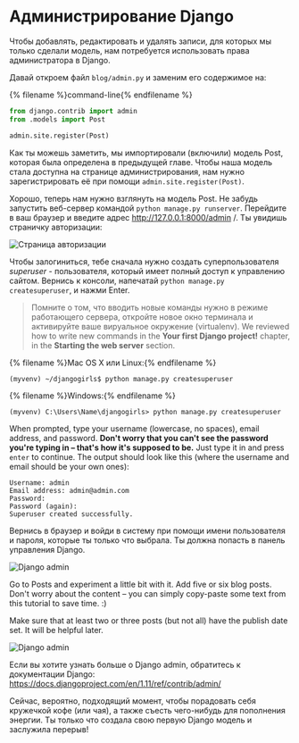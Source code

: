 # Администрирование Django

Чтобы добавлять, редактировать и удалять записи, для которых мы только сделали модель, нам потребуется использовать права администратора в Django.

Давай откроем файл `blog/admin.py` и заменим его содержимое на:

{% filename %}command-line{% endfilename %}

```python
from django.contrib import admin
from .models import Post

admin.site.register(Post)
```

Как ты можешь заметить, мы импортировали (включили) модель Post, которая была определена в предыдущей главе. Чтобы наша модель стала доступна на странице администрирования, нам нужно зарегистрировать её при помощи `admin.site.register(Post)`.

Хорошо, теперь нам нужно взглянуть на модель Post. Не забудь запустить веб-сервер командой `python manage.py runserver`. Перейдите в ваш браузер и введите адрес http://127.0.0.1:8000/admin /. Ты увидишь страничку авторизации:

![Страница авторизации](images/login_page2.png)

Чтобы залогиниться, тебе сначала нужно создать суперпользователя *superuser* - пользователя, который имеет полный доступ к управлению сайтом. Вернись к консоли, напечатай `python manage.py createsuperuser`, и нажми Enter.

> Помните о том, что вводить новые команды нужно в режиме работающего сервера, откройте новое окно терминала и активируйте ваше вируальное окружение (virtualenv). We reviewed how to write new commands in the **Your first Django project!** chapter, in the **Starting the web server** section.

{% filename %}Mac OS X или Linux:{% endfilename %}

    (myvenv) ~/djangogirls$ python manage.py createsuperuser
    

{% filename %}Windows:{% endfilename %}

    (myvenv) C:\Users\Name\djangogirls> python manage.py createsuperuser
    

When prompted, type your username (lowercase, no spaces), email address, and password. **Don't worry that you can't see the password you're typing in – that's how it's supposed to be.** Just type it in and press `enter` to continue. The output should look like this (where the username and email should be your own ones):

    Username: admin
    Email address: admin@admin.com
    Password:
    Password (again):
    Superuser created successfully.
    

Вернись в браузер и войди в систему при помощи имени пользователя и пароля, которые ты только что выбрала. Ты должна попасть в панель управления Django.

![Django admin](images/django_admin3.png)

Go to Posts and experiment a little bit with it. Add five or six blog posts. Don't worry about the content – you can simply copy-paste some text from this tutorial to save time. :)

Make sure that at least two or three posts (but not all) have the publish date set. It will be helpful later.

![Django admin](images/edit_post3.png)

Если вы хотите узнать больше о Django admin, обратитесь к документации Django: https://docs.djangoproject.com/en/1.11/ref/contrib/admin/

Сейчас, вероятно, подходящий момент, чтобы порадовать себя кружечкой кофе (или чая), а также съесть чего-нибудь для пополнения энергии. Ты только что создала свою первую Django модель и заслужила перерыв!